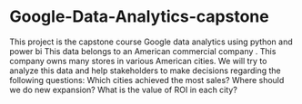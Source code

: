 # Google-Data-Analytics-capstone
This project is the capstone course Google data analytics using python and power bi  This data belongs to an American commercial company .  This company owns many stores in various American cities.  We will try to analyze this data and help stakeholders to make decisions regarding the following questions: Which cities achieved the most sales?    Where should we do new expansion?  What is the value of ROI  in each city?
